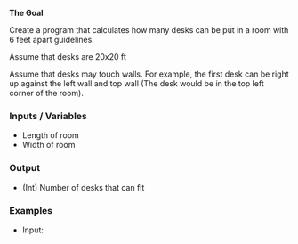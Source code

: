 **The Goal**

Create a program that calculates how many desks can be put in a room with 6 feet apart guidelines.

Assume that desks are 20x20 ft


Assume that desks may touch walls. For example, the first desk can be right up against the left wall and top wall (The desk would be in the top left corner of the room).

### Inputs / Variables

 - Length of room
 - Width of room

### Output

 - (Int) Number of desks that can fit


 ### Examples

 - Input: 


